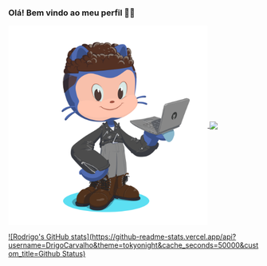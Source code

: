 ### Olá! Bem vindo ao meu perfil 👋:basketball:

<a href="#">
  <img align="center" src="https://github.com/DrigoCarvalho/DrigoCarvalho/blob/main/octocat.png" height=400px; />
</a>
<a href="https://github.com/anuraghazra/github-readme-stats">
  <img align="center" src="https://github-readme-stats.vercel.app/api/top-langs/?username=DrigoCarvalho&layout=default&langs_count=6&theme=tokyonight&custom_title=Linguagens mais utilizadas" />
</a>

[![Rodrigo's GitHub stats](https://github-readme-stats.vercel.app/api?username=DrigoCarvalho&theme=tokyonight&cache_seconds=50000&custom_title=Github Status)](https://github.com/anuraghazra/github-readme-stats)


<!--
**DrigoCarvalho/DrigoCarvalho** is a ✨ _special_ ✨ repository because its `README.md` (this file) appears on your GitHub profile.

Here are some ideas to get you started:

- 🔭 I’m currently working on ...
- 🌱 I’m currently learning ...
- 👯 I’m looking to collaborate on ...
- 🤔 I’m looking for help with ...
- 💬 Ask me about ...
- 📫 How to reach me: ...
- 😄 Pronouns: ...
- ⚡ Fun fact: ...
-->
